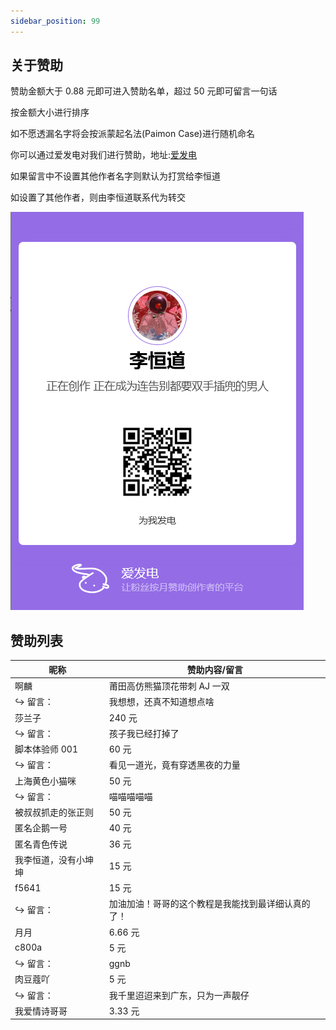 ```yaml
---
sidebar_position: 99
---
```


## 关于赞助

赞助金额大于 0.88 元即可进入赞助名单，超过 50 元即可留言一句话

按金额大小进行排序

如不愿透漏名字将会按派蒙起名法(Paimon Case)进行随机命名

你可以通过爱发电对我们进行赞助，地址:[爱发电](https://afdian.net/a/lihengdao666)

如果留言中不设置其他作者名字则默认为打赏给李恒道

如设置了其他作者，则由李恒道联系代为转交

![afd](./img/afd.png)

## 赞助列表

| 昵称                     | 赞助内容/留言                                      |
| ------------------------ | -------------------------------------------------- |
| 啊麟                     | 莆田高仿熊猫顶花带刺 AJ 一双                       |
| $\hookrightarrow$ 留言： | 我想想，还真不知道想点啥                           |
| 莎兰子                   | 240 元                                             |
| $\hookrightarrow$ 留言： | 孩子我已经打掉了                                   |
| 脚本体验师 001           | 60 元                                              |
| $\hookrightarrow$ 留言： | 看见一道光，竟有穿透黑夜的力量                     |
| 上海黄色小猫咪           | 50 元                                              |
| $\hookrightarrow$ 留言： | 喵喵喵喵喵                                         |
| 被叔叔抓走的张正则       | 50 元                                              |
| 匿名企鹅一号             | 40 元                                              |
| 匿名青色传说             | 36 元                                              |
| 我李恒道，没有小坤坤     | 15 元                                              |
| f5641                    | 15 元                                              |
| $\hookrightarrow$ 留言： | 加油加油！哥哥的这个教程是我能找到最详细认真的了！ |
| 月月                     | 6.66 元                                            |
| c800a                    | 5 元                                               |
| $\hookrightarrow$ 留言： | ggnb                                               |
| 肉豆蔻吖                 | 5 元                                               |
| $\hookrightarrow$ 留言： | 我千里迢迢来到广东，只为一声靓仔                   |
| 我爱情诗哥哥             | 3.33 元                                            |
